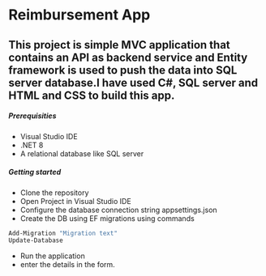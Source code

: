 # Reimbursement App
## This project is simple MVC application that contains an API as backend service and Entity framework is used to push the data into SQL server database.I have used C#, SQL server and HTML and CSS to build this app.

##### Prerequisities
- Visual Studio IDE
- .NET 8
- A relational database like SQL server
##### Getting started
- Clone the repository
- Open Project in Visual Studio IDE 
- Configure the database connection string appsettings.json
- Create the DB using EF migrations using commands 
```sh
Add-Migration "Migration text"
Update-Database
```
- Run the application
- enter the details in the form.
